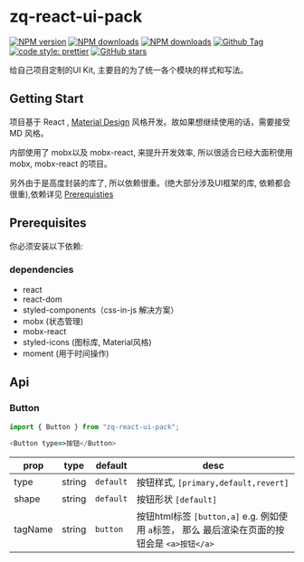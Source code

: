 # zq-react-ui-pack
[![NPM version](https://img.shields.io/npm/v/zq-react-ui-pack.svg?style=flat-square)](https://www.npmjs.com/package/zq-react-ui-pack)
[![NPM downloads](https://img.shields.io/npm/dw/zq-react-ui-pack.svg.svg?style=flat-square)](https://www.npmjs.com/package/zq-react-ui-pack)
[![NPM downloads](https://img.shields.io/npm/l/zq-react-ui-pack.svg.svg?style=flat-square)](https://www.npmjs.com/package/zq-react-ui-pack)
[![Github Tag](https://img.shields.io/github/tag/zq-react-ui-pack/zq-react-ui-pack.svg)](https://www.npmjs.com/package/zq-react-ui-pack)
[![code style: prettier](https://img.shields.io/badge/code_style-prettier-ff69b4.svg)](https://github.com/prettier/prettier)
[![GitHub stars](https://img.shields.io/github/stars/badges/zq-react-ui-pack.svg?style=social&label=Stars)](https://github.com/JennerChen/zq-react-ui-pack/tree/develop)

给自己项目定制的UI Kit, 主要目的为了统一各个模块的样式和写法。

## Getting Start

项目基于 React , [Material Design](https://material.io/design/material-theming/) 风格开发。故如果想继续使用的话，需要接受 MD 风格。

内部使用了 mobx以及 mobx-react, 来提升开发效率, 所以很适合已经大面积使用 mobx, mobx-react 的项目。

另外由于是高度封装的库了, 所以依赖很重。(绝大部分涉及UI框架的库, 依赖都会很重),依赖详见 [Prerequisties](#prerequisites)

## Prerequisites

你必须安装以下依赖:

### dependencies
- react
- react-dom
- styled-components（css-in-js 解决方案）
- mobx (状态管理)
- mobx-react
- styled-icons (图标库, Material风格)
- moment (用于时间操作)

## Api
### Button
```javascript
import { Button } from "zq-react-ui-pack";
    
<Button type=>按钮</Button>
```
prop| type | default| desc
--------------| ------------------ |------------------|----|
type | string| `default`| 按钮样式, `[primary,default,revert]`
shape| string| `default`| 按钮形状 `[default]`
tagName| string | `button`| 按钮html标签 `[button,a]` e.g. 例如使用 `a`标签， 那么 最后渲染在页面的按钮会是 `<a>按钮</a>` 

<!--stackedit_data:
eyJoaXN0b3J5IjpbMTAzMzA5MTI2MiwtMTcyMTUyMzA3LC0zOD
k3Njg2ODMsLTU0MzcwNjQ4NCwtMzczNzQyMDIsLTExNjE2Njc3
MiwxMDY2OTkyNjcwLDg3MjM5MzU4OSwxMzc1MDg1NzEsMTQyMD
kwNTY0MCwtMTAwNTUzNTMyNF19
-->